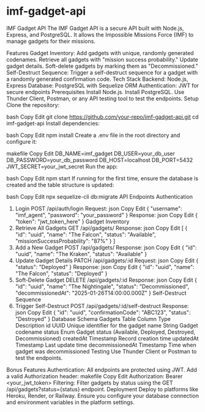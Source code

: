 # imf-gadget-api
IMF Gadget API
The IMF Gadget API is a secure API built with Node.js, Express, and PostgreSQL. It allows the Impossible Missions Force (IMF) to manage gadgets for their missions.

Features
Gadget Inventory:
Add gadgets with unique, randomly generated codenames.
Retrieve all gadgets with "mission success probability."
Update gadget details.
Soft-delete gadgets by marking them as "Decommissioned."
Self-Destruct Sequence:
Trigger a self-destruct sequence for a gadget with a randomly generated confirmation code.
Tech Stack
Backend: Node.js, Express
Database: PostgreSQL with Sequelize ORM
Authentication: JWT for secure endpoints
Prerequisites
Install Node.js.
Install PostgreSQL.
Use Thunder Client, Postman, or any API testing tool to test the endpoints.
Setup
Clone the repository:

bash
Copy
Edit
git clone https://github.com/your-repo/imf-gadget-api.git
cd imf-gadget-api
Install dependencies:

bash
Copy
Edit
npm install
Create a .env file in the root directory and configure it:

makefile
Copy
Edit
DB_NAME=imf_gadget
DB_USER=your_db_user
DB_PASSWORD=your_db_password
DB_HOST=localhost
DB_PORT=5432
JWT_SECRET=your_jwt_secret
Run the app:

bash
Copy
Edit
npm start
If running for the first time, ensure the database is created and the table structure is updated:

bash
Copy
Edit
npx sequelize-cli db:migrate
API Endpoints
Authentication
1. Login
POST /api/auth/login
Request:
json
Copy
Edit
{
  "username": "imf_agent",
  "password": "your_password"
}
Response:
json
Copy
Edit
{
  "token": "jwt_token_here"
}
Gadget Inventory
2. Retrieve All Gadgets
GET /api/gadgets/
Response:
json
Copy
Edit
[
  {
    "id": "uuid",
    "name": "The Falcon",
    "status": "Available",
    "missionSuccessProbability": "87%"
  }
]
3. Add a New Gadget
POST /api/gadgets/
Response:
json
Copy
Edit
{
  "id": "uuid",
  "name": "The Kraken",
  "status": "Available"
}
4. Update Gadget Details
PATCH /api/gadgets/:id
Request:
json
Copy
Edit
{
  "status": "Deployed"
}
Response:
json
Copy
Edit
{
  "id": "uuid",
  "name": "The Falcon",
  "status": "Deployed"
}
5. Soft-Delete Gadget
DELETE /api/gadgets/:id
Response:
json
Copy
Edit
{
  "id": "uuid",
  "name": "The Nightingale",
  "status": "Decommissioned",
  "decommissionedAt": "2025-01-26T14:00:00.000Z"
}
Self-Destruct Sequence
6. Trigger Self-Destruct
POST /api/gadgets/:id/self-destruct
Response:
json
Copy
Edit
{
  "id": "uuid",
  "confirmationCode": "ABC123",
  "status": "Destroyed"
}
Database Schema
Gadgets Table
Column	Type	Description
id	UUID	Unique identifier for the gadget
name	String	Gadget codename
status	Enum	Gadget status (Available, Deployed, Destroyed, Decommissioned)
createdAt	Timestamp	Record creation time
updatedAt	Timestamp	Last update time
decommissionedAt	Timestamp	Time when gadget was decommissioned
Testing
Use Thunder Client or Postman to test the endpoints.

Bonus Features
Authentication: All endpoints are protected using JWT. Add a valid Authorization header:
makefile
Copy
Edit
Authorization: Bearer <your_jwt_token>
Filtering: Filter gadgets by status using the GET /api/gadgets?status={status} endpoint.
Deployment
Deploy to platforms like Heroku, Render, or Railway.
Ensure you configure your database connection and environment variables in the platform settings.
